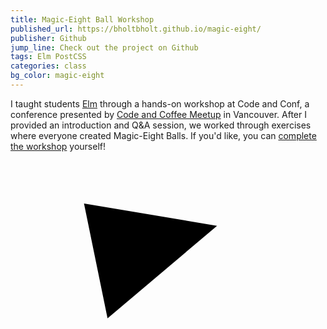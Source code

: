```yaml
---
title: Magic-Eight Ball Workshop
published_url: https://bholtbholt.github.io/magic-eight/
publisher: Github
jump_line: Check out the project on Github
tags: Elm PostCSS
categories: class
bg_color: magic-eight
---
```


I taught students <a href="https://elm-lang.org" target="_blank" rel="noreferrer">Elm</a> through a hands-on workshop at Code and Conf, a conference presented by <a href="https://twitter.com/codecoffeeyvr" target="_blank" rel="noreferrer">Code and Coffee Meetup</a> in Vancouver. After I provided an introduction and Q&A session, we worked through exercises where everyone created Magic-Eight Balls. If you'd like, you can <a href="https://github.com/bholtbholt/magic-eight" target="_blank" rel="noreferrer">complete the workshop</a> yourself!

<svg xmlns="http://www.w3.org/2000/svg" viewBox="0 0 300 300" class="illustration">
  <circle class="illustration__stroke animate-eight-outline" cx="150" cy="150" r="146" fill="none" fill-rule="evenodd" stroke-width="8" transform="rotate(55 150 150)"/>
  <path class="illustration__fill animate-eight-triangle opacity-0" d="M92.425 150.488l104.286-88.166L70 41z"/>
</svg>
